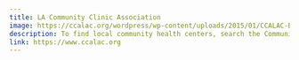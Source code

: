 ```yaml
---
title: LA Community Clinic Association
image: https://ccalac.org/wordpress/wp-content/uploads/2015/01/CCALAC-Black-Tag.png
description: To find local community health centers, search the Community Clinic Association of Los Angeles County.
link: https://www.ccalac.org
---
```

